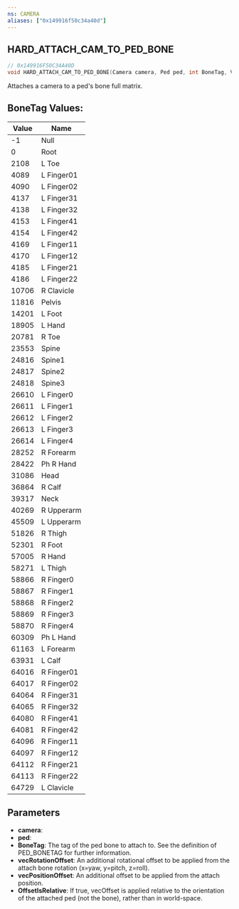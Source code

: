 ```yaml
---
ns: CAMERA
aliases: ["0x149916f50c34a40d"]
---
```

## HARD_ATTACH_CAM_TO_PED_BONE

```c
// 0x149916F50C34A40D
void HARD_ATTACH_CAM_TO_PED_BONE(Camera camera, Ped ped, int BoneTag, Vector3 vecRotationOffset, Vector3 vecPositionOffset, bool OffsetIsRelative);
```

Attaches a camera to a ped's bone full matrix.

## BoneTag Values:
| Value | Name |
| --- | --- |
| -1 | Null |
| 0 | Root |
| 2108 | L Toe |
| 4089 | L Finger01 |
| 4090 | L Finger02 |
| 4137 | L Finger31 |
| 4138 | L Finger32 |
| 4153 | L Finger41 |
| 4154 | L Finger42 |
| 4169 | L Finger11 |
| 4170 | L Finger12 |
| 4185 | L Finger21 |
| 4186 | L Finger22 |
| 10706 | R Clavicle |
| 11816 | Pelvis |
| 14201 | L Foot |
| 18905 | L Hand |
| 20781 | R Toe |
| 23553 | Spine |
| 24816 | Spine1 |
| 24817 | Spine2 |
| 24818 | Spine3 |
| 26610 | L Finger0 |
| 26611 | L Finger1 |
| 26612 | L Finger2 |
| 26613 | L Finger3 |
| 26614 | L Finger4 |
| 28252 | R Forearm |
| 28422 | Ph R Hand |
| 31086 | Head |
| 36864 | R Calf |
| 39317 | Neck |
| 40269 | R Upperarm |
| 45509 | L Upperarm |
| 51826 | R Thigh |
| 52301 | R Foot |
| 57005 | R Hand |
| 58271 | L Thigh |
| 58866 | R Finger0 |
| 58867 | R Finger1 |
| 58868 | R Finger2 |
| 58869 | R Finger3 |
| 58870 | R Finger4 |
| 60309 | Ph L Hand |
| 61163 | L Forearm |
| 63931 | L Calf |
| 64016 | R Finger01 |
| 64017 | R Finger02 |
| 64064 | R Finger31 |
| 64065 | R Finger32 |
| 64080 | R Finger41 |
| 64081 | R Finger42 |
| 64096 | R Finger11 |
| 64097 | R Finger12 |
| 64112 | R Finger21 |
| 64113 | R Finger22 |
| 64729 | L Clavicle |


## Parameters
* **camera**: 
* **ped**: 
* **BoneTag**: The tag of the ped bone to attach to. See the definition of PED_BONETAG for further information.
* **vecRotationOffset**: An additional rotational offset to be applied from the attach bone rotation (x=yaw, y=pitch, z=roll).
* **vecPositionOffset**: An additional offset to be applied from the attach position.
* **OffsetIsRelative**: If true, vecOffset is applied relative to the orientation of the attached ped (not the bone), rather than in world-space.

